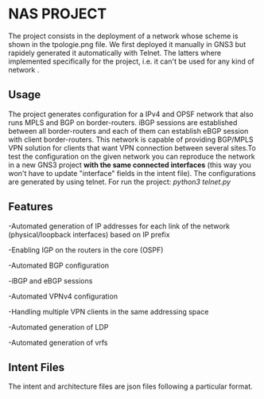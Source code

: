 # NAS PROJECT

The project consists in the deployment of a network whose scheme is shown in the tpologie.png file. We first deployed it manually in GNS3 but rapidely generated it automatically with Telnet. The latters where implemented specifically for the project, i.e. it can't be used for any kind of network .

## Usage

The project generates configuration for a IPv4 and OPSF network that also runs MPLS and BGP on border-routers. iBGP sessions are established between all border-routers and each of them can establish eBGP session with client border-routers. This network is capable of providing BGP/MPLS VPN solution for clients that want VPN connection between several sites.To test the configuration on the given network you can reproduce the network in a new GNS3 project **with the same connected interfaces** (this way you won't have to update "interface" fields in the intent file).
The configurations are generated by using telnet.
For run the project: *python3 telnet.py*

## Features

-Automated generation of IP addresses for each link of the network (physical/loopback interfaces) based on IP prefix 

-Enabling IGP on the routers in the core (OSPF)

-Automated BGP configuration

-iBGP and eBGP sessions

-Automated VPNv4 configuration

-Handling multiple VPN clients in the same addressing space

-Automated generation of LDP 

-Automated generation of vrfs

## Intent Files
The intent and architecture files are json files following a particular format.



